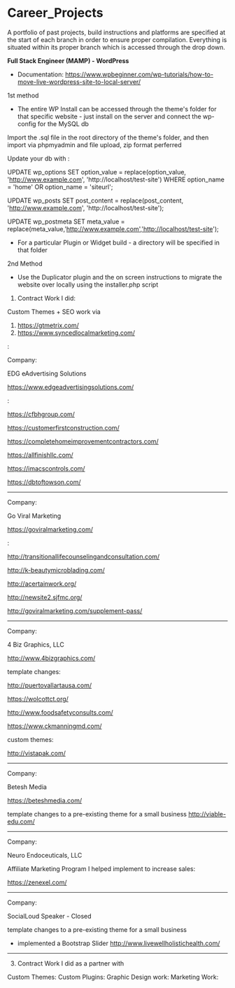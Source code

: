 # Career_Projects
A portfolio of past projects, build instructions and platforms are specified at the start of each branch in order to ensure proper compilation.  Everything is situated within its proper branch which is accessed through the drop down.

<b>Full Stack Engineer (MAMP) - WordPress</b>

* Documentation: https://www.wpbeginner.com/wp-tutorials/how-to-move-live-wordpress-site-to-local-server/

1st method
- The entire WP Install can be accessed through the theme's folder for that specific website - just install on the server and connect the wp-config for the MySQL db

Import the .sql file in the root directory of the theme's folder, and then import via phpmyadmin and file upload, zip format perferred

Update your db with : 

UPDATE wp_options SET option_value = replace(option_value, 'http://www.example.com', 'http://localhost/test-site') WHERE option_name = 'home' OR option_name = 'siteurl';
  
UPDATE wp_posts SET post_content = replace(post_content, 'http://www.example.com', 'http://localhost/test-site');
  
UPDATE wp_postmeta SET meta_value = replace(meta_value,'http://www.example.com','http://localhost/test-site');

- For a particular Plugin or Widget build - a directory will be specified in that folder

2nd Method
- Use the Duplicator plugin and the on screen instructions to migrate the website over locally using the installer.php script


1. Contract Work I did:


Custom Themes + SEO work via
1. https://gtmetrix.com/
2. https://www.syncedlocalmarketing.com/

:


Company:

EDG eAdvertising Solutions

https://www.edgeadvertisingsolutions.com/

:

https://cfbhgroup.com/

https://customerfirstconstruction.com/

https://completehomeimprovementcontractors.com/

https://allfinishllc.com/

https://imacscontrols.com/

https://dbtoftowson.com/





<hr>

Company:

Go Viral Marketing 

https://goviralmarketing.com/

:

http://transitionallifecounselingandconsultation.com/

http://k-beautymicroblading.com/

http://acertainwork.org/

http://newsite2.sjfmc.org/

http://goviralmarketing.com/supplement-pass/




<hr>

Company:

4 Biz Graphics, LLC

http://www.4bizgraphics.com/


template changes:

http://puertovallartausa.com/

https://wolcottct.org/

http://www.foodsafetyconsults.com/

https://www.ckmanningmd.com/

custom themes:

http://vistapak.com/


<hr>

Company:

Betesh Media

https://beteshmedia.com/


template changes to a pre-existing theme for a small business
http://viable-edu.com/


<hr>

Company:

Neuro Endoceuticals, LLC

Affiliate Marketing Program I helped implement to increase sales:

https://zenexel.com/


<hr>

Company:

SocialLoud Speaker - Closed


template changes to a pre-existing theme for a small business
* implemented a Bootstrap Slider
http://www.livewellholistichealth.com/


<hr>




3. Contract Work I did as a partner with

Custom Themes:
Custom Plugins:
Graphic Design work:
Marketing Work:





